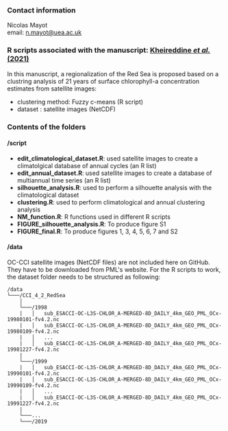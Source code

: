 ### Contact information
Nicolas Mayot  
email: n.mayot@uea.ac.uk  


### R scripts associated with the manuscript: [Kheireddine *et al.* (2021)](https://agupubs.onlinelibrary.wiley.com/doi/full/10.1029/2021JC017486)

In this manuscript, a regionalization of the Red Sea is proposed based on a clustring analysis of 21 years of surface chlorophyll-a concentration estimates from satellite images:  

* clustering method: Fuzzy c-means (R script)  
* dataset : satellite images (NetCDF)  

### Contents of the folders
#### /script

* **edit_climatological_dataset.R**: used satellite images to create a climatolgical database of annual cycles (an R list)  
* **edit_annual_dataset.R**: used satellite images to create a database of multiannual time series (an R list)  
* **silhouette_analysis.R**: used to perform a silhouette analysis with the climatological dataset  
* **clustering.R**: used to perform climatological and annual clustering analysis  
* **NM_function.R**: R functions used in different R scripts  
* **FIGURE_silhouette_analysis.R**: To produce figure S1  
* **FIGURE_final.R**: To produce figures 1, 3, 4, 5, 6, 7 and S2   


#### /data
OC-CCI satellite images (NetCDF files) are not included here on GitHub. They have to be downloaded from PML's website. For the R scripts to work, the dataset folder needs to be structured as following:
```
/data
└───/CCI_4_2_RedSea
    │
    └───/1998
    |   │   sub_ESACCI-OC-L3S-CHLOR_A-MERGED-8D_DAILY_4km_GEO_PML_OCx-19980101-fv4.2.nc
    |   │   sub_ESACCI-OC-L3S-CHLOR_A-MERGED-8D_DAILY_4km_GEO_PML_OCx-19980109-fv4.2.nc
    |   │   ...
    |   │   sub_ESACCI-OC-L3S-CHLOR_A-MERGED-8D_DAILY_4km_GEO_PML_OCx-19981227-fv4.2.nc
    |   
    └───/1999
    |   │   sub_ESACCI-OC-L3S-CHLOR_A-MERGED-8D_DAILY_4km_GEO_PML_OCx-19990101-fv4.2.nc
    |   │   sub_ESACCI-OC-L3S-CHLOR_A-MERGED-8D_DAILY_4km_GEO_PML_OCx-19990109-fv4.2.nc
    |   │   ...
    |   │   sub_ESACCI-OC-L3S-CHLOR_A-MERGED-8D_DAILY_4km_GEO_PML_OCx-19991227-fv4.2.nc
    |   
    └───...
    └───/2019
```

